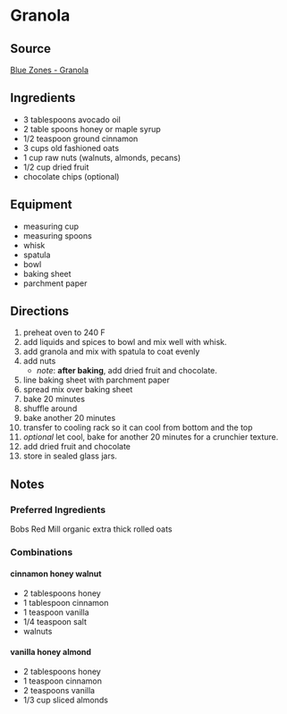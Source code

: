 ---
---

# Granola

## Source

[Blue Zones - Granola](https://www.bluezones.com/recipe/dried-berry-granola/)

## Ingredients

- 3 tablespoons avocado oil
- 2 table spoons honey or maple syrup
- 1/2 teaspoon ground cinnamon
- 3 cups old fashioned oats
- 1 cup raw nuts (walnuts, almonds, pecans)
- 1/2 cup dried fruit
- chocolate chips (optional)

## Equipment

- measuring cup
- measuring spoons
- whisk
- spatula
- bowl
- baking sheet
- parchment paper

## Directions

1. preheat oven to 240 F
1. add liquids and spices to bowl and mix well with whisk.
1. add granola and mix with spatula to coat evenly
1. add nuts
    - _note_: __after baking__, add dried fruit and chocolate.
1. line baking sheet with parchment paper
1. spread mix over baking sheet
1. bake 20 minutes
1. shuffle around
1. bake another 20 minutes
1. transfer to cooling rack so it can cool from bottom and the top
1. _optional_ let cool, bake for another 20 minutes for a crunchier texture.
1. add dried fruit and chocolate
1. store in sealed glass jars.

## Notes

### Preferred Ingredients

Bobs Red Mill organic extra thick rolled oats

### Combinations

#### cinnamon honey walnut

- 2 tablespoons honey
- 1 tablespoon cinnamon
- 1 teaspoon vanilla
- 1/4 teaspoon salt
- walnuts

#### vanilla honey almond

- 2 tablespoons honey
- 1 teaspoon cinnamon
- 2 teaspoons vanilla
- 1/3 cup sliced almonds
